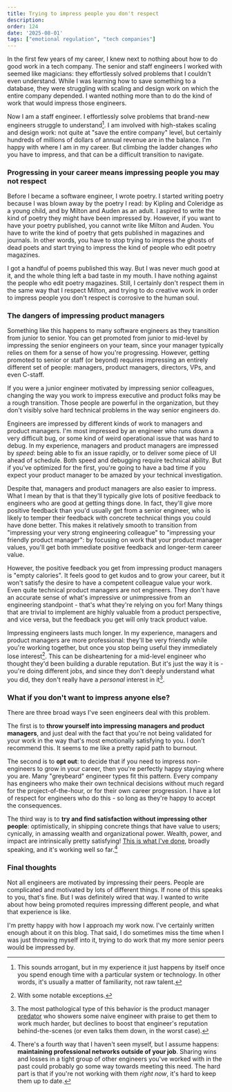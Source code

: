 ```yaml
---
title: Trying to impress people you don't respect
description: 
order: 124
date: '2025-08-01'
tags: ["emotional regulation", "tech companies"]
---
```


In the first few years of my career, I knew next to nothing about how to do good work in a tech company. The senior and staff engineers I worked with seemed like magicians: they effortlessly solved problems that I couldn't even understand. While I was learning how to save something to a database, they were struggling with scaling and design work on which the entire company depended. I wanted nothing more than to do the kind of work that would impress those engineers.

Now I am a staff engineer. I effortlessly solve problems that brand-new engineers struggle to understand[^1]. I am involved with high-stakes scaling and design work: not quite at "save the entire company" level, but certainly hundreds of millions of dollars of annual revenue are in the balance. I'm happy with where I am in my career. But climbing the ladder changes _who_ you have to impress, and that can be a difficult transition to navigate.

### Progressing in your career means impressing people you may not respect

Before I became a software engineer, I wrote poetry. I started writing poetry because I was blown away by the poetry I read: by Kipling and Coleridge as a young child, and by Milton and Auden as an adult. I aspired to write the kind of poetry they might have been impressed by. However, if you want to have your poetry published, you cannot write like Milton and Auden. You have to write the kind of poetry that gets published in magazines and journals. In other words, you have to stop trying to impress the ghosts of dead poets and start trying to impress the kind of people who edit poetry magazines.

I got a handful of poems published this way. But I was never much good at it, and the whole thing left a bad taste in my mouth. I have nothing against the people who edit poetry magazines. Still, I certainly don't respect them in the same way that I respect Milton, and trying to do creative work in order to impress people you don't respect is corrosive to the human soul.

### The dangers of impressing product managers

Something like this happens to many software engineers as they transition from junior to senior. You can get promoted from junior to mid-level by impressing the senior engineers on your team, since your manager typically relies on them for a sense of how you're progressing. However, getting promoted to senior or staff (or beyond) requires impressing an entirely different set of people: managers, product managers, directors, VPs, and even C-staff.

If you were a junior engineer motivated by impressing senior colleagues, changing the way you work to impress executive and product folks may be a rough transition. Those people are powerful in the organization, but they don't visibly solve hard technical problems in the way senior engineers do.

Engineers are impressed by different kinds of work to managers and product managers. I'm most impressed by an engineer who runs down a very difficult bug, or some kind of weird operational issue that was hard to debug. In my experience, managers and product managers are impressed by _speed_: being able to fix an issue rapidly, or to deliver some piece of UI ahead of schedule. Both speed and debugging require technical ability. But if you've optimized for the first, you're going to have a bad time if you expect your product manager to be amazed by your technical investigation.

Despite that, managers and product managers are also easier to impress. What I mean by that is that they'll typically give lots of positive feedback to engineers who are good at getting things done. In fact, they'll give more positive feedback than you'd usually get from a senior engineer, who is likely to temper their feedback with concrete technical things you could have done better. This makes it relatively smooth to transition from "impressing your very strong engineering colleague" to "impressing your friendly product manager": by focusing on work that your product manager values, you'll get both immediate positive feedback and longer-term career value.

However, the positive feedback you get from impressing product managers is "empty calories". It feels good to get kudos and to grow your career, but it won't satisfy the desire to have a competent colleague value your work. Even quite technical product managers are not engineers. They don't have an accurate sense of what's impressive or unimpressive from an engineering standpoint - that's what they're relying on you for! Many things that are trivial to implement are highly valuable from a product perspective, and vice versa, but the feedback you get will only track product value.

Impressing engineers lasts much longer. In my experience, managers and product managers are more professional: they'll be very friendly while you're working together, but once you stop being useful they immediately lose interest[^2]. This can be disheartening for a mid-level engineer who thought they'd been building a durable reputation. But it's just the way it is - you're doing different jobs, and since they don't deeply understand what you did, they don't really have a _personal_ interest in it[^3].

### What if you don't want to impress anyone else?

There are three broad ways I've seen engineers deal with this problem.

The first is to **throw yourself into impressing managers and product managers**, and just deal with the fact that you're not being validated for your work in the way that's most emotionally satisfying to you. I don't recommend this. It seems to me like a pretty rapid path to burnout.

The second is to **opt out**: to decide that if you need to impress non-engineers to grow in your career, then you're perfectly happy staying where you are. Many "greybeard" engineer types fit this pattern. Every company has engineers who make their own technical decisions without much regard for the project-of-the-hour, or for their own career progression. I have a lot of respect for engineers who do this - so long as they're happy to accept the consequences.

The third way is to **try and find satisfaction without impressing other people**: optimistically, in shipping concrete things that have value to users; cynically, in amassing wealth and organizational power. Wealth, power, and impact are intrinsically pretty satisfying! [This is what I've done](/shareholder-value), broadly speaking, and it's working well so far.[^4]

### Final thoughts

Not all engineers are motivated by impressing their peers. People are complicated and motivated by lots of different things. If none of this speaks to you, that's fine. But I was definitely wired that way. I wanted to write about how being promoted requires impressing different people, and what that experience is like.

I'm pretty happy with how I approach my work now. I've certainly written enough about it on this blog. That said, I do sometimes miss the time when I was just throwing myself into it, trying to do work that my more senior peers would be impressed by.

[^1]: This sounds arrogant, but in my experience it just happens by itself once you spend enough time with a particular system or technology. In other words, it's usually a matter of familiarity, not raw talent.

[^2]: With some notable exceptions.

[^3]: The most pathological type of this behavior is the product manager [predator](/predators) who showers some naive engineer with praise to get them to work much harder, but declines to boost that engineer's reputation behind-the-scenes (or even talks them down, in the worst case).

[^4]: There's a fourth way that I haven't seen myself, but I assume happens: **maintaining professional networks outside of your job**. Sharing wins and losses in a tight group of other engineers you've worked with in the past could probably go some way towards meeting this need. The hard part is that if you're not working with them _right now_, it's hard to keep them up to date.